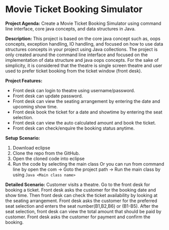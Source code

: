 # Movie Ticket Booking Simulator 
**Project Agenda:** 
Create a Movie Ticket Booking Simulator using command line interface, core java concepts, and data structures in Java.

**Description:**
This project is based on the core java concept such as, oops concepts, exception handling, IO handling, and focused on how to use data structures concepts in your project using Java collections.
The project is only created around the command line interface and focused on the implementation of data structure and java oops concepts.
For the sake of simplicity, it is considered that the theatre is single screen theatre and user used to prefer ticket booking from the ticket window (front desk).

**Project Features:**
- Front desk can login to theatre using username/password.
- Front desk can update password.
- Front desk can view the seating arrangement by entering the date and upcoming show time.
- Front desk book the ticket for a date and showtime by entering the seat selection.
- Front desk can view the auto calculated amount and book the ticket.
- Front desk can check/enquire the booking status anytime.

**Setup Scenario:**
1. Download eclipse
2. Clone the repo from the GitHub.
3. Open the cloned code into eclipse
4. Run the code by selecting the main class
Or you can run from command line by open the com -> Goto the project path -> Run the main class by using `Java <Main class name>`

**Detailed Scenario:**
Customer visits a theatre. 
Go to the front desk for booking a ticket.
Front desk asks the customer for the booking date and show time.
Then front desk can check the ticket availability by looking at the seating arrangement.
Front desk asks the customer for the preferred seat selection and enters the seat number(B1,B2,B6) or (B1-B5).
After the seat selection, front desk can view the total amount that should be paid by customer.
Front desk asks the customer for payment and confirm the booking.

